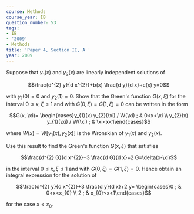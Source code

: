 ```yaml
---
course: Methods
course_year: IB
question_number: 53
tags:
- IB
- '2009'
- Methods
title: 'Paper 4, Section II, A '
year: 2009
---
```




Suppose that $y_{1}(x)$ and $y_{2}(x)$ are linearly independent solutions of

$$\frac{d^{2} y}{d x^{2}}+b(x) \frac{d y}{d x}+c(x) y=0$$

with $y_{1}(0)=0$ and $y_{2}(1)=0$. Show that the Green's function $G(x, \xi)$ for the interval $0 \leqslant x, \xi \leqslant 1$ and with $G(0, \xi)=G(1, \xi)=0$ can be written in the form

$$G(x, \xi)= \begin{cases}y_{1}(x) y_{2}(\xi) / W(\xi) ; & 0<x<\xi \\ y_{2}(x) y_{1}(\xi) / W(\xi) ; & \xi<x<1\end{cases}$$

where $W(x)=W\left[y_{1}(x), y_{2}(x)\right]$ is the Wronskian of $y_{1}(x)$ and $y_{2}(x)$.

Use this result to find the Green's function $G(x, \xi)$ that satisfies

$$\frac{d^{2} G}{d x^{2}}+3 \frac{d G}{d x}+2 G=\delta(x-\xi)$$

in the interval $0 \leqslant x, \xi \leqslant 1$ and with $G(0, \xi)=G(1, \xi)=0$. Hence obtain an integral expression for the solution of

$$\frac{d^{2} y}{d x^{2}}+3 \frac{d y}{d x}+2 y= \begin{cases}0 ; & 0<x<x_{0} \\ 2 ; & x_{0}<x<1\end{cases}$$

for the case $x<x_{0}$.